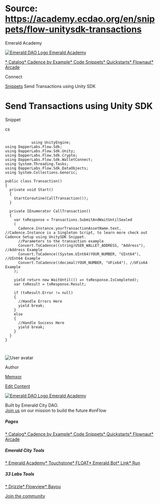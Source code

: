 # Source: https://academy.ecdao.org/en/snippets/flow-unitysdk-transactions

Emerald Academy





[![Emerald DAO Logo](/ea-logo.png)
Emerald Academy](/en/)


[* Catalog](/en/catalog)[* Cadence by Example](/en/cadence-by-example)[* Code Snippets](/en/snippets)[* Quickstarts](/en/quickstarts)[* Flownaut](https://flownaut.ecdao.org)[* Arcade](https://arcade.ecdao.org)

Connect



[Snippets](/en/snippets)
Send Transactions using Unity SDK

# Send Transactions using Unity SDK

Snippet

cs

```
		
			using UnityEngine;
using DapperLabs.Flow.Sdk;
using DapperLabs.Flow.Sdk.Unity;
using DapperLabs.Flow.Sdk.Crypto;
using DapperLabs.Flow.Sdk.WalletConnect;
using System.Threading.Tasks;
using DapperLabs.Flow.Sdk.DataObjects;
using System.Collections.Generic;

public class Transaction()
{
  private void Start()
  {
    StartCoroutine(CallTransaction());
  }

  private IEnumerator CallTransaction()
  {
    var txResponse = Transactions.SubmitAndWaitUntilSealed
    (
      Cadence.Instance.yourTransactionAssetName.text, //Cadence.Instance is a Singleton Script, to learn more check out Cadence Setup using UnitySDK Snippet.
      //Parameters to the transaction example
      Convert.ToCadence((string)USER_WALLET_ADDRESS, "Address"), //Address Example
      Convert.ToCadence((System.UInt64)YOUR_NUMBER, "UInt64"), //UInt64 Example 
      Convert.ToCadence((decimal)YOUR_NUMBER, "UFix64"), //UFix64 Example 
    );

    yield return new WaitUntil(() => txResponse.IsCompleted);
    var txResult = txResponse.Result;

    if (txResult.Error != null)
    {
      //Handle Errors Here
      yield break;
    }
    else
    {
      //Handle Success Here
      yield break;
    }
  }
}
		 
	
```

![User avatar](https://i.imgur.com/Nfww3sn.png)

Author

[Memxor](https://twitter.com/memxor_)

[Edit Content](https://github.com/emerald-dao/emerald-academy-v2/tree/main/src/lib/content/snippets/flow-unitysdk-transactions/readme.md)



[![Emerald DAO Logo](/ea-logo.png)
Emerald Academy](/en/)

Built by Emerald City DAO.  
[Join us](https://discord.gg/emerald-city-906264258189332541) on our mission to build the future #onFlow

##### Pages

[* Catalog](/en/catalog)[* Cadence by Example](/en/cadence-by-example)[* Code Snippets](/en/snippets)[* Quickstarts](/en/quickstarts)[* Flownaut](https://flownaut.ecdao.org)[* Arcade](https://arcade.ecdao.org)


##### Emerald City Tools

[* Emerald Academy](https://academy.ecdao.org/)[* Touchstone](https://touchstone.city/)[* FLOAT](https://floats.city/)[* Emerald Bot](https://bot.ecdao.org/)[* Link](https://link.ecdao.org/)[* Run](https://run.ecdao.org/)


##### 33 Labs Tools

[* Drizzle](https://drizzle33.app/)[* Flowview](https://flowview.app/)[* Bayou](https://bayou33.app/)

[Join the community](https://discord.gg/emerald-city-906264258189332541)